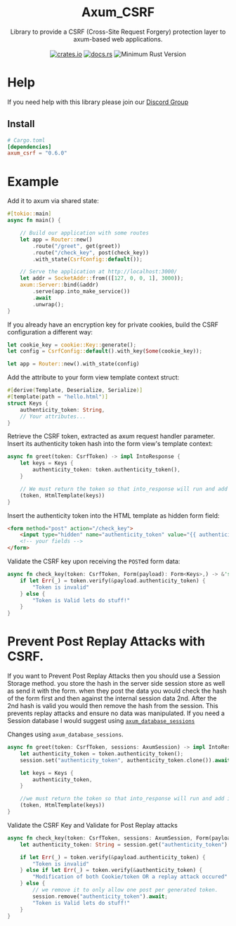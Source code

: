 <h1 align="center">
    Axum_CSRF
</h1>
<div align="center">
    Library to provide a CSRF (Cross-Site Request Forgery) protection layer to axum-based web applications.
</div>
<br />
<div align="center">
    <a href="https://crates.io/crates/axum_csrf"><img src="https://img.shields.io/crates/v/axum_csrf?style=plastic" alt="crates.io"></a>
    <a href="https://docs.rs/axum_csrf"><img src="https://docs.rs/axum_csrf/badge.svg" alt="docs.rs"></a>
    <img src="https://img.shields.io/badge/min%20rust-1.60-green.svg" alt="Minimum Rust Version">
</div>

# Help

If you need help with this library please join our [Discord Group](https://discord.gg/xKkm7UhM36)

## Install
```toml
# Cargo.toml
[dependencies]
axum_csrf = "0.6.0"
```

# Example

Add it to axum via shared state:
```rust
#[tokio::main]
async fn main() {

    // Build our application with some routes
    let app = Router::new()
        .route("/greet", get(greet))
        .route("/check_key", post(check_key))
        .with_state(CsrfConfig::default());

    // Serve the application at http://localhost:3000/
    let addr = SocketAddr::from(([127, 0, 0, 1], 3000));
    axum::Server::bind(&addr)
        .serve(app.into_make_service())
        .await
        .unwrap();
}
```

If you already have an encryption key for private cookies, build the CSRF configuration a different way:
```rust
let cookie_key = cookie::Key::generate();
let config = CsrfConfig::default().with_key(Some(cookie_key));

let app = Router::new().with_state(config)
```

Add the attribute to your form view template context struct:
```rust
#[derive(Template, Deserialize, Serialize)]
#[template(path = "hello.html")]
struct Keys {
    authenticity_token: String,
    // Your attributes...
}
```

Retrieve the CSRF token, extracted as axum request handler parameter. Insert its authenticity token hash into the form view's template context:
```rust
async fn greet(token: CsrfToken) -> impl IntoResponse {
    let keys = Keys {
        authenticity_token: token.authenticity_token(),
    }

    // We must return the token so that into_response will run and add it to our response cookies.
    (token, HtmlTemplate(keys))
}
```

Insert the authenticity token into the HTML template as hidden form field:
```html
<form method="post" action="/check_key">
    <input type="hidden" name="authenticity_token" value="{{ authenticity_token }}"/>
    <!-- your fields -->
</form>
```


Validate the CSRF key upon receiving the `POST`ed form data:
```rust
async fn check_key(token: CsrfToken, Form(payload): Form<Keys>,) -> &'static str {
    if let Err(_) = token.verify(&payload.authenticity_token) {
        "Token is invalid"
    } else {
        "Token is Valid lets do stuff!"
    }
}
```

# Prevent Post Replay Attacks with CSRF.

If you want to Prevent Post Replay Attacks then you should use a Session Storage method.
you store the hash in the server side session store as well as send it with the form.
when they post the data you would check the hash of the form first and then against the internal session data 2nd.
After the 2nd hash is valid you would then remove the hash from the session.
This prevents replay attacks and ensure no data was manipulated.
If you need a Session database I would suggest using [`axum_database_sessions`](https://crates.io/crates/axum_database_sessions)

Changes using `axum_database_sessions`.
```rust
async fn greet(token: CsrfToken, sessions: AxumSession) -> impl IntoResponse {
    let authenticity_token = token.authenticity_token();
    session.set("authenticity_token", authenticity_token.clone()).await;

    let keys = Keys {
        authenticity_token,
    }

    //we must return the token so that into_response will run and add it to our response cookies.
    (token, HtmlTemplate(keys))
}
```

Validate the CSRF Key and Validate for Post Replay attacks
```rust
async fn check_key(token: CsrfToken, sessions: AxumSession, Form(payload): Form<Keys>,) -> &'static str {
    let authenticity_token: String = session.get("authenticity_token").await.unwrap_or_default();

    if let Err(_) = token.verify(&payload.authenticity_token) {
        "Token is invalid"
    } else if let Err(_) = token.verify(&authenticity_token) {
        "Modification of both Cookie/token OR a replay attack occured"
    } else {
        // we remove it to only allow one post per generated token.
        session.remove("authenticity_token").await;
        "Token is Valid lets do stuff!"
    }
}
```
